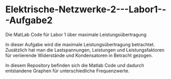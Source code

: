 # Elektrische-Netzwerke-2---Labor1---Aufgabe2
Die MatLab Code für Labor 1 über maximale Leistungsübertragung

In dieser Aufgabe wird die maximale Leistungsübertragung betrachtet. Zusätzlich hat man die Lastspannungen, 
Leistungen und Leistungsfaktoren für veriierende Widerstände und Kondensatoren in Betracht gezogen.

In diesem Repository befinden sich die Matlab Code und dadurch entstandene Graphen für unterschiedliche 
Frequenzwerte.
